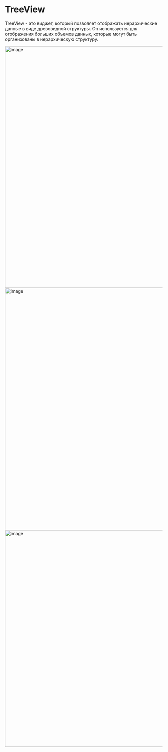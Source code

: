 # TreeView

TreeView - это виджет, который позволяет отображать иерархические данные в виде древовидной структуры. Он используется для отображения больших объемов данных, которые могут быть организованы в иерархическую структуру.

<img width="1005" height="773" alt="image" src="https://github.com/user-attachments/assets/563c717d-e55b-4299-bcdd-ae782a8dafba" />

<img width="1001" height="774" alt="image" src="https://github.com/user-attachments/assets/30102ad5-7077-4ba6-9d00-f30f023a46c6" />

<img width="997" height="693" alt="image" src="https://github.com/user-attachments/assets/135118ff-bfe6-49ea-aa0b-eb210635ac25" />


